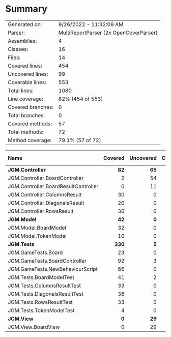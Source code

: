 ﻿# Summary
|||
|:---|:---|
| Generated on: | 9/26/2022 - 11:32:09 AM |
| Parser: | MultiReportParser (2x OpenCoverParser) |
| Assemblies: | 4 |
| Classes: | 16 |
| Files: | 14 |
| Covered lines: | 454 |
| Uncovered lines: | 99 |
| Coverable lines: | 553 |
| Total lines: | 1080 |
| Line coverage: | 82% (454 of 553) |
| Covered branches: | 0 |
| Total branches: | 0 |
| Covered methods: | 57 |
| Total methods: | 72 |
| Method coverage: | 79.1% (57 of 72) |

|**Name**|**Covered**|**Uncovered**|**Coverable**|**Total**|**Line coverage**|**Covered**|**Total**|**Branch coverage**|**Covered**|**Total**|**Method coverage**|
|:---|---:|---:|---:|---:|---:|---:|---:|---:|---:|---:|---:|
|**JGM.Controller**|**82**|**65**|**147**|**255**|**55.7%**|**0**|**0**|****|**9**|**21**|**42.8%**|
|JGM.Controller.BoardController|2|54|56|93|3.5%|0|0||3|13|23%|
|JGM.Controller.BoardResultController|0|11|11|22|0%|0|0||0|2|0%|
|JGM.Controller.ColumnsResult|30|0|30|48|100%|0|0||2|2|100%|
|JGM.Controller.DiagonalsResult|20|0|20|44|100%|0|0||2|2|100%|
|JGM.Controller.RowsResult|30|0|30|48|100%|0|0||2|2|100%|
|**JGM.Model**|**42**|**0**|**42**|**79**|**100%**|**0**|**0**|****|**8**|**8**|**100%**|
|JGM.Model.BoardModel|32|0|32|52|100%|0|0||6|6|100%|
|JGM.Model.TokenModel|10|0|10|27|100%|0|0||2|2|100%|
|**JGM.Tests**|**330**|**5**|**335**|**1307**|**98.5%**|**0**|**0**|****|**40**|**40**|**100%**|
|JGM.GameTests.Board|23|0|23|305|100%|0|0||4|4|100%|
|JGM.GameTests.BoardController|92|3|95|305|96.8%|0|0||6|6|100%|
|JGM.GameTests.NewBehaviourScript|66|0|66|305|100%|0|0||10|10|100%|
|JGM.Tests.BoardModelTest|41|2|43|95|95.3%|0|0||7|7|100%|
|JGM.Tests.ColumnsResultTest|33|0|33|93|100%|0|0||4|4|100%|
|JGM.Tests.DiagonalsResultTest|38|0|38|89|100%|0|0||4|4|100%|
|JGM.Tests.RowsResultTest|33|0|33|93|100%|0|0||4|4|100%|
|JGM.Tests.TokenModelTest|4|0|4|22|100%|0|0||1|1|100%|
|**JGM.View**|**0**|**29**|**29**|**49**|**0%**|**0**|**0**|****|**0**|**3**|**0%**|
|JGM.View.BoardView|0|29|29|49|0%|0|0||0|3|0%|
